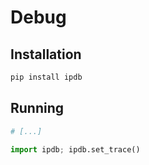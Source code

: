 # Debug

## Installation

```sh
pip install ipdb
```

## Running

```py
# [...]

import ipdb; ipdb.set_trace()
```
